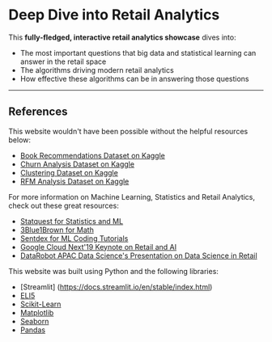 # Deep Dive into Retail Analytics
This **fully-fledged, interactive retail analytics showcase** dives into:
- The most important questions that big data and statistical learning can answer in the retail space
- The algorithms driving modern retail analytics
- How effective these algorithms can be in answering those questions

---
## References
This website wouldn't have been possible without the helpful resources below:
- [Book Recommendations Dataset on Kaggle](https://www.kaggle.com/saurabhbagchi/books-dataset)
- [Churn Analysis Dataset on Kaggle](https://www.kaggle.com/sandipdatta/customer-churn-analysis)
- [Clustering Dataset on Kaggle](https://www.kaggle.com/ankits29/credit-card-customer-clustering-with-explanation)
- [RFM Analysis Dataset on Kaggle](https://www.kaggle.com/roshansharma/online-retail) 

For more information on Machine Learning, Statistics and Retail Analytics, check out these great resources:
- [Statquest for Statistics and ML](https://www.youtube.com/user/joshstarmer)
- [3Blue1Brown for Math](https://www.youtube.com/channel/UCYO_jab_esuFRV4b17AJtAw)
- [Sentdex for ML Coding Tutorials](https://www.youtube.com/user/sentdex)
- [Google Cloud Next'19 Keynote on Retail and AI](https://www.youtube.com/watch?v=pKEmQ1VMxsM)
- [DataRobot APAC Data Science's Presentation on Data Science in Retail](https://www.youtube.com/watch?v=PThNpfd3waE) 

This website was built using Python and the following libraries:
- [Streamlit] (https://docs.streamlit.io/en/stable/index.html)
- [ELI5](https://eli5.readthedocs.io/en/latest/overview.html)
- [Scikit-Learn](https://scikit-learn.org/)
- [Matplotlib](https://matplotlib.org/)
- [Seaborn](https://seaborn.pydata.org/)
- [Pandas](https://pandas.pydata.org/)
